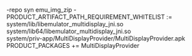 -repo syn
emu_img_zip
-PRODUCT_ARTIFACT_PATH_REQUIREMENT_WHITELIST := \
    system/lib/libemulator_multidisplay_jni.so \
    system/lib64/libemulator_multidisplay_jni.so \
    system/priv-app/MultiDisplayProvider/MultiDisplayProvider.apk \
PRODUCT_PACKAGES += MultiDisplayProvider

<!---
G56377/G56377 is a ✨ special ✨ repository because its `README.md` (this file) appears on your GitHub profile.
You can click the Preview link to take a look at your changes.
--->
